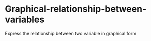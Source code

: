 # Graphical-relationship-between-variables
Express the relationship between two variable in graphical form
